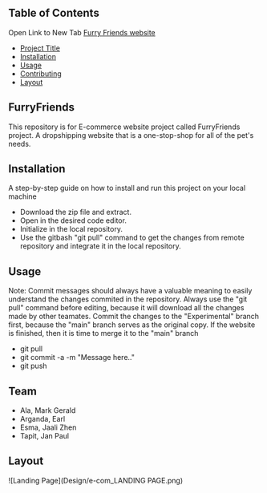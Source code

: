 ## Table of Contents

Open Link to New Tab
[Furry Friends website](https://earlylalo.github.io/E-com/)


- [Project Title](#FurryFriends)
- [Installation](#installation)
- [Usage](#usage)
- [Contributing](#team)
- [Layout](#layout)













## FurryFriends

This repository is for E-commerce website project called FurryFriends project. A dropshipping website that is a one-stop-shop for all of the pet's needs.











## Installation

A step-by-step guide on how to install and run this project on your local machine

- Download the zip file and extract.
- Open in the desired code editor.
- Initialize in the local repository.
- Use the gitbash "git pull" command to get the changes from remote repository and integrate it in the local repository.







## Usage
Note: 
  Commit messages should always have a valuable meaning to easily understand the changes commited in the repository.
  Always use the "git pull" command before editing, because it will download all the changes made by other teamates.
  Commit the changes to the "Experimental" branch first, because the "main" branch serves as the original copy.
  If the website is finished, then it is time to merge it to the "main" branch
  
- git pull
- git commit -a -m "Message here.."
- git push









## Team

- Ala, Mark Gerald
- Arganda, Earl
- Esma, Jaali Zhen
- Tapit, Jan Paul




## Layout

![Landing Page](Design/e-com_LANDING PAGE.png)
